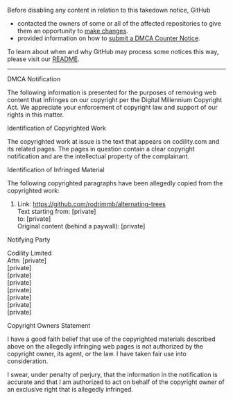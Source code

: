 Before disabling any content in relation to this takedown notice, GitHub
- contacted the owners of some or all of the affected repositories to give them an opportunity to [make changes](https://docs.github.com/en/github/site-policy/dmca-takedown-policy#a-how-does-this-actually-work).
- provided information on how to [submit a DMCA Counter Notice](https://docs.github.com/en/articles/guide-to-submitting-a-dmca-counter-notice).

To learn about when and why GitHub may process some notices this way, please visit our [README](https://github.com/github/dmca/blob/master/README.md#anatomy-of-a-takedown-notice).

---

DMCA Notification

The following information is presented for the purposes of removing web content that infringes on our copyright per the Digital Millennium Copyright Act. We appreciate your enforcement of copyright law and support of our rights in this matter.

Identification of Copyrighted Work

The copyrighted work at issue is the text that appears on codility.com and its related pages. The pages in question contain a clear copyright notification and are the intellectual property of the complainant.

Identification of Infringed Material

The following copyrighted paragraphs have been allegedly copied from the copyrighted work:

1) Link: https://github.com/rodrimmb/alternating-trees  
Text starting from: [private]  
to: [private]  
Original content (behind a paywall): [private]

Notifying Party

Codility Limited  
Attn: [private]  
[private]  
[private]  
[private]  
[private]  
[private]  
[private]  
[private]  

Copyright Owners Statement

I have a good faith belief that use of the copyrighted materials described above on the allegedly infringing web pages is not authorized by the copyright owner, its agent, or the law. I have taken fair use into consideration.

I swear, under penalty of perjury, that the information in the notification is accurate and that I am authorized to act on behalf of the copyright owner of an exclusive right that is allegedly infringed.
